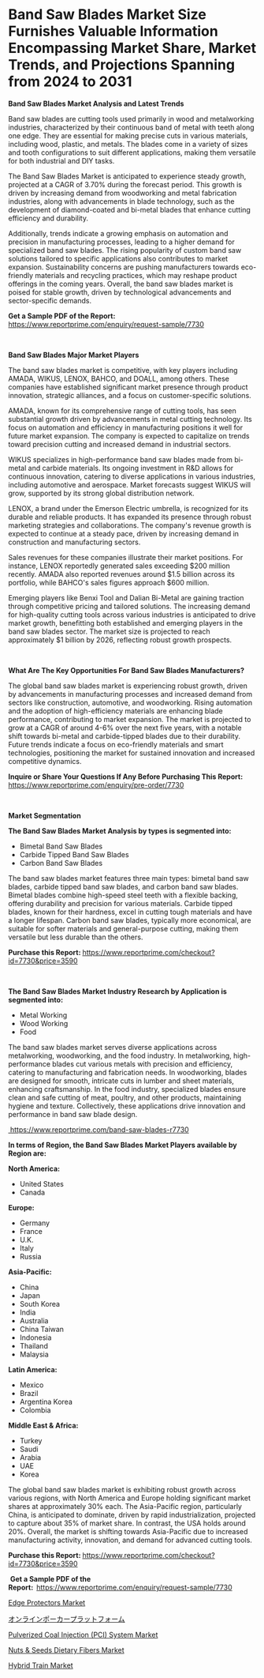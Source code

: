 <p><h1>Band Saw Blades Market Size Furnishes Valuable Information Encompassing Market Share, Market Trends, and Projections Spanning from 2024 to 2031</h1></p><p><strong>Band Saw Blades Market Analysis and Latest Trends</strong></p>
<p><p>Band saw blades are cutting tools used primarily in wood and metalworking industries, characterized by their continuous band of metal with teeth along one edge. They are essential for making precise cuts in various materials, including wood, plastic, and metals. The blades come in a variety of sizes and tooth configurations to suit different applications, making them versatile for both industrial and DIY tasks.</p><p>The Band Saw Blades Market is anticipated to experience steady growth, projected at a CAGR of 3.70% during the forecast period. This growth is driven by increasing demand from woodworking and metal fabrication industries, along with advancements in blade technology, such as the development of diamond-coated and bi-metal blades that enhance cutting efficiency and durability. </p><p>Additionally, trends indicate a growing emphasis on automation and precision in manufacturing processes, leading to a higher demand for specialized band saw blades. The rising popularity of custom band saw solutions tailored to specific applications also contributes to market expansion. Sustainability concerns are pushing manufacturers towards eco-friendly materials and recycling practices, which may reshape product offerings in the coming years. Overall, the band saw blades market is poised for stable growth, driven by technological advancements and sector-specific demands.</p></p>
<p><strong>Get a Sample PDF of the Report:&nbsp;</strong> <a href="https://www.reportprime.com/enquiry/request-sample/7730">https://www.reportprime.com/enquiry/request-sample/7730</a></p>
<p>&nbsp;</p>
<p><strong>Band Saw Blades Major Market Players</strong></p>
<p><p>The band saw blades market is competitive, with key players including AMADA, WIKUS, LENOX, BAHCO, and DOALL, among others. These companies have established significant market presence through product innovation, strategic alliances, and a focus on customer-specific solutions.</p><p>AMADA, known for its comprehensive range of cutting tools, has seen substantial growth driven by advancements in metal cutting technology. Its focus on automation and efficiency in manufacturing positions it well for future market expansion. The company is expected to capitalize on trends toward precision cutting and increased demand in industrial sectors.</p><p>WIKUS specializes in high-performance band saw blades made from bi-metal and carbide materials. Its ongoing investment in R&D allows for continuous innovation, catering to diverse applications in various industries, including automotive and aerospace. Market forecasts suggest WIKUS will grow, supported by its strong global distribution network.</p><p>LENOX, a brand under the Emerson Electric umbrella, is recognized for its durable and reliable products. It has expanded its presence through robust marketing strategies and collaborations. The company's revenue growth is expected to continue at a steady pace, driven by increasing demand in construction and manufacturing sectors.</p><p>Sales revenues for these companies illustrate their market positions. For instance, LENOX reportedly generated sales exceeding $200 million recently. AMADA also reported revenues around $1.5 billion across its portfolio, while BAHCO's sales figures approach $600 million. </p><p>Emerging players like Benxi Tool and Dalian Bi-Metal are gaining traction through competitive pricing and tailored solutions. The increasing demand for high-quality cutting tools across various industries is anticipated to drive market growth, benefitting both established and emerging players in the band saw blades sector. The market size is projected to reach approximately $1 billion by 2026, reflecting robust growth prospects.</p></p>
<p>&nbsp;</p>
<p><strong>What Are The Key Opportunities For Band Saw Blades Manufacturers?</strong></p>
<p><p>The global band saw blades market is experiencing robust growth, driven by advancements in manufacturing processes and increased demand from sectors like construction, automotive, and woodworking. Rising automation and the adoption of high-efficiency materials are enhancing blade performance, contributing to market expansion. The market is projected to grow at a CAGR of around 4-6% over the next five years, with a notable shift towards bi-metal and carbide-tipped blades due to their durability. Future trends indicate a focus on eco-friendly materials and smart technologies, positioning the market for sustained innovation and increased competitive dynamics.</p></p>
<p><strong>Inquire or Share Your Questions If Any Before Purchasing This Report:</strong> <a href="https://www.reportprime.com/enquiry/pre-order/7730">https://www.reportprime.com/enquiry/pre-order/7730</a></p>
<p>&nbsp;</p>
<p><strong>Market Segmentation</strong></p>
<p><strong>The Band Saw Blades Market Analysis by types is segmented into:</strong></p>
<p><ul><li>Bimetal Band Saw Blades</li><li>Carbide Tipped Band Saw Blades</li><li>Carbon Band Saw Blades</li></ul></p>
<p><p>The band saw blades market features three main types: bimetal band saw blades, carbide tipped band saw blades, and carbon band saw blades. Bimetal blades combine high-speed steel teeth with a flexible backing, offering durability and precision for various materials. Carbide tipped blades, known for their hardness, excel in cutting tough materials and have a longer lifespan. Carbon band saw blades, typically more economical, are suitable for softer materials and general-purpose cutting, making them versatile but less durable than the others.</p></p>
<p><strong>Purchase this Report:&nbsp;</strong><a href="https://www.reportprime.com/checkout?id=7730&price=3590">https://www.reportprime.com/checkout?id=7730&price=3590</a></p>
<p>&nbsp;</p>
<p><strong>The Band Saw Blades Market Industry Research by Application is segmented into:</strong></p>
<p><ul><li>Metal Working</li><li>Wood Working</li><li>Food</li></ul></p>
<p><p>The band saw blades market serves diverse applications across metalworking, woodworking, and the food industry. In metalworking, high-performance blades cut various metals with precision and efficiency, catering to manufacturing and fabrication needs. In woodworking, blades are designed for smooth, intricate cuts in lumber and sheet materials, enhancing craftsmanship. In the food industry, specialized blades ensure clean and safe cutting of meat, poultry, and other products, maintaining hygiene and texture. Collectively, these applications drive innovation and performance in band saw blade design.</p></p>
<p><a href="https://www.reportprime.com/band-saw-blades-r7730">&nbsp;https://www.reportprime.com/band-saw-blades-r7730</a></p>
<p><strong>In terms of Region, the Band Saw Blades Market Players available by Region are:</strong></p>
<p>
    <p> <strong> North America: </strong>
        <ul>
            <li>United States</li>
            <li>Canada</li>
        </ul>
        </p> 
    <p> <strong> Europe: </strong>
        <ul>
            <li>Germany</li>
            <li>France</li>
            <li>U.K.</li>
            <li>Italy</li>
            <li>Russia</li>
        </ul>
        </p> 
    <p> <strong> Asia-Pacific: </strong>
        <ul>
            <li>China</li>
            <li>Japan</li>
            <li>South Korea</li>
            <li>India</li>
            <li>Australia</li>
            <li>China Taiwan</li>
            <li>Indonesia</li>
            <li>Thailand</li>
            <li>Malaysia</li>
        </ul>
        </p> 
    <p> <strong> Latin America: </strong>
        <ul>
            <li>Mexico</li>
            <li>Brazil</li>
            <li>Argentina Korea</li>
            <li>Colombia</li>
        </ul>
        </p> 
    <p> <strong> Middle East & Africa: </strong>
        <ul>
            <li>Turkey</li>
            <li>Saudi</li>
            <li>Arabia</li>
            <li>UAE</li>
            <li>Korea</li>
        </ul>
    </p>
    </p>
<p><p>The global band saw blades market is exhibiting robust growth across various regions, with North America and Europe holding significant market shares at approximately 30% each. The Asia-Pacific region, particularly China, is anticipated to dominate, driven by rapid industrialization, projected to capture about 35% of market share. In contrast, the USA holds around 20%. Overall, the market is shifting towards Asia-Pacific due to increased manufacturing activity, innovation, and demand for advanced cutting tools.</p></p>
<p><strong>Purchase this Report: </strong><a href="https://www.reportprime.com/checkout?id=7730&price=3590">https://www.reportprime.com/checkout?id=7730&price=3590</a></p>
<p>&nbsp;<strong>Get a Sample PDF of the Report:&nbsp;&nbsp;</strong><a href="https://www.reportprime.com/enquiry/request-sample/7730">https://www.reportprime.com/enquiry/request-sample/7730</a></p>
<p><strong></strong></p>
<p><p><a href="https://www.linkedin.com/pulse/in-depth-analysis-global-edge-protectors-market-scope-yalgf?trackingId=wAsGaqzWSM2%2BcfDBX1K4eA%3D%3D">Edge Protectors Market</a></p><p><a href="https://medium.com/@cryptoasu_20150/online-poker-platform-market-%E3%81%AF-%E3%82%B3%E3%82%B9%E3%83%88%E7%AE%A1%E7%90%86%E3%81%A8%E5%8A%B9%E7%8E%87%E5%90%91%E4%B8%8A%E3%82%92%E5%84%AA%E5%85%88%E3%81%97%E3%81%BE%E3%81%99-%E3%81%95%E3%82%89%E3%81%AB-%E5%A0%B1%E5%91%8A%E6%9B%B8%E3%81%AF%E5%B8%82%E5%A0%B4%E3%81%AE%E9%9C%80%E8%A6%81%E9%9D%A2%E3%81%A8%E4%BE%9B%E7%B5%A6%E9%9D%A2%E3%81%AE%E4%B8%A1%E6%96%B9%E3%82%92%E3%82%AB%E3%83%90%E3%83%BC%E3%81%97%E3%81%A6%E3%81%84%E3%81%BE%E3%81%99-online-poker-294f37c2f280">オンラインポーカープラットフォーム</a></p><p><a href="https://medium.com/@michellegbleau0620/global-pulverized-coal-injection-pci-system-market-trends-insights-into-growth-opportunities-and-7e0641b32272?postPublishedType=initial">Pulverized Coal Injection (PCI) System Market</a></p><p><a href="https://issuu.com/reportprime-2/docs/nuts-seeds-dietary-fibers-market-si_f410c56635b1a6">Nuts & Seeds Dietary Fibers Market</a></p><p><a href="https://www.linkedin.com/pulse/pioneering-growth-analyzing-global-hybrid-train-market-dynamics-ytfte?trackingId=YS%2Biuj3ZTYan3VPJphsM%2BA%3D%3D">Hybrid Train Market</a></p></p>